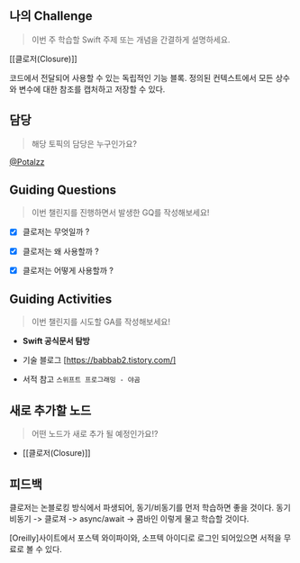 ## 나의 Challenge

> 이번 주 학습할 Swift 주제 또는 개념을 간결하게 설명하세요.

[[클로저(Closure)]]

코드에서 전달되어 사용할 수 있는 독립적인 기능 블록.
정의된 컨텍스트에서 모든 상수와 변수에 대한 참조를 캡처하고 저장할 수 있다.

## 담당

> 해당 토픽의 담당은 누구인가요?

[@Potalzz](https://github.com/Potalzz)

## Guiding Questions

> 이번 챌린지를 진행하면서 발생한 GQ를 작성해보세요!

- [x] 클로저는 무엇일까 ?
- [x] 클로저는 왜 사용할까 ?
- [x] 클로저는 어떻게 사용할까 ?



## Guiding Activities

> 이번 챌린지를 시도할 GA를 작성해보세요!

- **Swift 공식문서 탐방**
    
- 기술 블로그 [https://babbab2.tistory.com/]
	
- 서적 참고 `스위프트 프로그래밍 - 야곰`

## 새로 추가할 노드

> 어떤 노드가 새로 추가 될 예정인가요!?

- [[클로저(Closure)]]

## 피드백
클로저는 논블로킹 방식에서 파생되어, 동기/비동기를 먼저 학습하면 좋을 것이다.
동기 비동기 -> 클로져 -> async/await -> 콤바인 이렇게 물고 학습할 것이다.

[Oreilly]사이트에서 포스텍 와이파이와, 소프텍 아이디로 로그인 되어있으면 서적을 무료로 볼 수 있다.